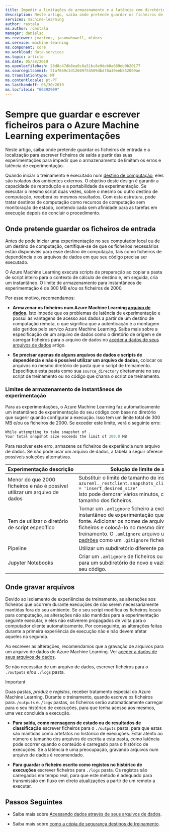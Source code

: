 ```yaml
---
title: Impedir a limitações de armazenamento e a latência com diretórios de entrada e saídas de experimentação
description: Neste artigo, saiba onde pretende guardar os ficheiros de entrada de experimentação e a localização para escrever ficheiros de saída para evitar erros de limitação de armazenamento e a latência de experimentação.
services: machine-learning
author: rastala
ms.author: roastala
manager: danielsc
ms.reviewer: jmartens, jasonwhowell, mldocs
ms.service: machine-learning
ms.component: core
ms.workload: data-services
ms.topic: article
ms.date: 05/28/2019
ms.openlocfilehash: 28d8c47db8ea9c8a51bc8e9deb0a689eb0b20177
ms.sourcegitcommit: 51a7669c2d12609f54509dbd78a30eeb852009ae
ms.translationtype: MT
ms.contentlocale: pt-PT
ms.lasthandoff: 05/30/2019
ms.locfileid: "66392909"
---
```

# <a name="where-to-save-and-write-files-for-azure-machine-learning-experiments"></a>Sempre que guardar e escrever ficheiros para o Azure Machine Learning experimentações

Neste artigo, saiba onde pretende guardar os ficheiros de entrada e a localização para escrever ficheiros de saída a partir das suas experimentações para impedir que o armazenamento de limitam os erros e latência de experimentação.

Quando iniciar o treinamento é executado num [destino de computação](how-to-set-up-training-targets.md), eles são isolados dos ambientes externos. O objetivo deste design é garantir a capacidade de reprodução e a portabilidade da experimentação. Se executar o mesmo script duas vezes, sobre o mesmo ou outro destino de computação, receberá os mesmos resultados. Com esta estrutura, pode tratar destinos de computação como recursos de computação sem monitoração de estado, contendo cada sem afinidade para as tarefas em execução depois de concluir o procedimento.

## <a name="where-to-save-input-files"></a>Onde pretende guardar os ficheiros de entrada

Antes de pode iniciar uma experimentação no seu computador local ou de um destino de computação, certifique-se de que os ficheiros necessários estão disponíveis para esse destino de computação, tais como ficheiros de dependência e os arquivos de dados em que seu código precisa ser executado.

O Azure Machine Learning executa scripts de preparação ao copiar a pasta de script inteiro para o contexto de cálculo de destino e, em seguida, cria um instantâneo. O limite de armazenamento para instantâneos de experimentação é de 300 MB e/ou os ficheiros de 2000.

Por esse motivo, recomendamos:

* **Armazenar os ficheiros num Azure Machine Learning [arquivo de dados](https://docs.microsoft.com/python/api/azureml-core/azureml.data?view=azure-ml-py).** Isto impede que os problemas de latência de experimentação e possui as vantagens de acesso aos dados a partir de um destino de computação remota, o que significa que a autenticação e a montagem são geridos pelo serviço Azure Machine Learning. Saiba mais sobre a especificação de um arquivo de dados como o diretório de origem e de carregar ficheiros para o arquivo de dados no [aceder a dados de seus arquivos de dados](how-to-access-data.md) artigo.

* **Se precisar apenas de alguns arquivos de dados e scripts de dependência e não é possível utilizar um arquivo de dados,** colocar os arquivos no mesmo diretório de pasta que o script de treinamento. Especifique esta pasta como sua `source_directory` diretamente no seu script de treinamento ou no código que chama o script de treinamento.

<a name="limits"></a>

### <a name="storage-limits-of-experiment-snapshots"></a>Limites de armazenamento de instantâneos de experimentação

Para as experimentações, o Azure Machine Learning faz automaticamente um instantâneo de experimentação do seu código com base no diretório que sugerir quando configurar a execução. Isso tem um limite total de 300 MB e/ou os ficheiros de 2000. Se exceder este limite, verá o seguinte erro:

```Python
While attempting to take snapshot of .
Your total snapshot size exceeds the limit of 300.0 MB
```

Para resolver este erro, armazene os ficheiros de experiência num arquivo de dados. Se não pode usar um arquivo de dados, a tabela a seguir oferece possíveis soluções alternativas.

Experimentação&nbsp;descrição|Solução de limite de armazenamento
---|---
Menor do que 2000 ficheiros e não é possível utilizar um arquivo de dados| Substituir o limite de tamanho de instantâneo com <br> `azureml._restclient.snapshots_client.SNAPSHOT_MAX_SIZE_BYTES = 'insert_desired_size'`<br> Isto pode demorar vários minutos, consoante o número e tamanho dos ficheiros.
Tem de utilizar o diretório de script específico| Tornar um `.amlignore` ficheiro a excluir ficheiros da sua instantâneo de experimentação que não fazem parte do código-fonte. Adicionar os nomes de arquivo para o `.amlignore` de ficheiros e colocá-lo no mesmo diretório que o script de treinamento. O `.amlignore` arquivo utiliza as mesmas [sintaxe e padrões](https://git-scm.com/docs/gitignore) como um `.gitignore` ficheiro.
Pipeline|Utilizar um subdiretório diferente para cada passo
Jupyter Notebooks| Criar um `.amlignore` de ficheiros ou mover seu bloco de notas para um subdiretório de novo e vazio, e execute novamente o seu código.

## <a name="where-to-write-files"></a>Onde gravar arquivos

Devido ao isolamento de experiências de treinamento, as alterações aos ficheiros que ocorrem durante execuções de não serem necessariamente mantidas fora do seu ambiente. Se o seu script modifica os ficheiros locais para computação, as alterações não são mantidas para a experimentação seguinte executar, e eles não estiverem propagados de volta para o computador cliente automaticamente. Por conseguinte, as alterações feitas durante a primeira experiência de execução não e não devem afetar aqueles na segunda.

Ao escrever as alterações, recomendamos que a gravação de arquivos para um arquivo de dados do Azure Machine Learning. Ver [aceder a dados de seus arquivos de dados](how-to-access-data.md).

Se não necessitar de um arquivo de dados, escrever ficheiros para o `./outputs` e/ou `./logs` pasta.

>[!Important]
> Duas pastas, *produz* e *registos*, receber tratamento especial do Azure Machine Learning. Durante o treinamento, quando escreve os ficheiros para`./outputs` e`./logs` pastas, os ficheiros serão automaticamente carregar para o seu histórico de execuções, para que tenha acesso aos mesmos, uma vez concluída a execução.

* **Para saída, como mensagens de estado ou de resultados de classificação** escrever ficheiros para o `./outputs` pasta, para que estas são mantidas como artefatos no histórico de execuções. Estar atento ao número e tamanho dos arquivos de escrita a esta pasta, como latência pode ocorrer quando o conteúdo é carregado para o histórico de execuções. Se a latência é uma preocupação, gravando arquivos num arquivo de dados é recomendado.

* **Para guardar o ficheiro escrito como registos no histórico de execuções** escrever ficheiros para `./logs` pasta. Os registos são carregados em tempo real, para que este método é adequado para transmissão em fluxo em direto atualizações a partir de um remoto a executar.

## <a name="next-steps"></a>Passos Seguintes

* Saiba mais sobre [Acessando dados através de seus arquivos de dados](how-to-access-data.md).

* Saiba mais sobre [como a cópia de segurança destinos de treinamento](how-to-set-up-training-targets.md).
